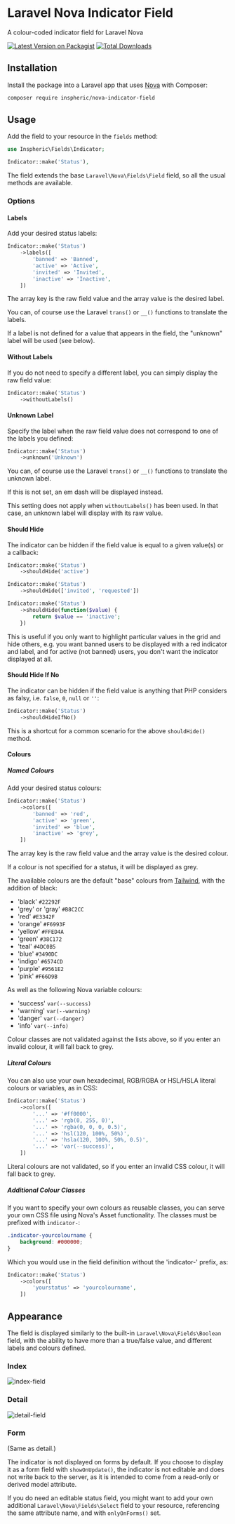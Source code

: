 # Laravel Nova Indicator Field
A colour-coded indicator field for Laravel Nova

[![Latest Version on Packagist](https://img.shields.io/packagist/v/inspheric/nova-indicator-field.svg?style=flat-square)](https://packagist.org/packages/inspheric/nova-indicator-field)
[![Total Downloads](https://img.shields.io/packagist/dt/inspheric/nova-indicator-field.svg?style=flat-square)](https://packagist.org/packages/inspheric/nova-indicator-field)

## Installation

Install the package into a Laravel app that uses [Nova](https://nova.laravel.com) with Composer:

```bash
composer require inspheric/nova-indicator-field
```

## Usage

Add the field to your resource in the ```fields``` method:
```php
use Inspheric\Fields\Indicator;

Indicator::make('Status'),
```

The field extends the base `Laravel\Nova\Fields\Field` field, so all the usual methods are available.

### Options
#### Labels
Add your desired status labels:

```php
Indicator::make('Status')
    ->labels([
        'banned' => 'Banned',
        'active' => 'Active',
        'invited' => 'Invited',
        'inactive' => 'Inactive',
    ])
```

The array key is the raw field value and the array value is the desired label.

You can, of course use the Laravel `trans()` or `__()` functions to translate the labels.

If a label is not defined for a value that appears in the field, the "unknown" label will be used (see below).

#### Without Labels

If you do not need to specify a different label, you can simply display the raw field value:

```php
Indicator::make('Status')
    ->withoutLabels()
```

#### Unknown Label

Specify the label when the raw field value does not correspond to one of the labels you defined:

```php
Indicator::make('Status')
    ->unknown('Unknown')
```

You can, of course use the Laravel `trans()` or `__()` functions to translate the unknown label.

If this is not set, an em dash will be displayed instead.

This setting does not apply when `withoutLabels()` has been used. In that case, an unknown label will display with its raw value.

#### Should Hide

The indicator can be hidden if the field value is equal to a given value(s) or a callback:

```php
Indicator::make('Status')
    ->shouldHide('active')
```

```php
Indicator::make('Status')
    ->shouldHide(['invited', 'requested'])
```

```php
Indicator::make('Status')
    ->shouldHide(function($value) {
        return $value == 'inactive';
    })
```

This is useful if you only want to highlight particular values in the grid and hide others, e.g. you want banned users to be displayed with a red indicator and label, and for active (not banned) users, you don't want the indicator displayed at all.

#### Should Hide If No

The indicator can be hidden if the field value is anything that PHP considers as falsy, i.e. `false`, `0`, `null` or `''`:

```php
Indicator::make('Status')
    ->shouldHideIfNo()
```

This is a shortcut for a common scenario for the above `shouldHide()` method.

#### Colours
##### Named Colours

Add your desired status colours:

```php
Indicator::make('Status')
    ->colors([
        'banned' => 'red',
        'active' => 'green',
        'invited' => 'blue',
        'inactive' => 'grey',
    ])
```

The array key is the raw field value and the array value is the desired colour.

If a colour is not specified for a status, it will be displayed as grey.

The available colours are the default "base" colours from [Tailwind](https://tailwindcss.com/docs/colors), with the addition of black:
* 'black'   `#22292F`
* 'grey' or 'gray' `#B8C2CC`
* 'red'     `#E3342F`
* 'orange'  `#F6993F`
* 'yellow'  `#FFED4A`
* 'green'   `#38C172`
* 'teal'    `#4DC0B5`
* 'blue'    `#3490DC`
* 'indigo'  `#6574CD`
* 'purple'  `#9561E2`
* 'pink'    `#F66D9B`

As well as the following Nova variable colours:

* 'success' `var(--success)`
* 'warning' `var(--warning)`
* 'danger'  `var(--danger)`
* 'info'    `var(--info)`

Colour classes are not validated against the lists above, so if you enter an invalid colour, it will fall back to grey.

##### Literal Colours

You can also use your own hexadecimal, RGB/RGBA or HSL/HSLA literal colours or variables, as in CSS:

```php
Indicator::make('Status')
    ->colors([
        '...' => '#ff0000',
        '...' => 'rgb(0, 255, 0)',
        '...' => 'rgba(0, 0, 0, 0.5)',
        '...' => 'hsl(120, 100%, 50%)',
        '...' => 'hsla(120, 100%, 50%, 0.5)',
        '...' => 'var(--success)',
    ])
```

Literal colours are not validated, so if you enter an invalid CSS colour, it will fall back to grey.

##### Additional Colour Classes

If you want to specify your own colours as reusable classes, you can serve your own CSS file using Nova's Asset functionality. The classes must be prefixed with `indicator-`:

```css
.indicator-yourcolourname {
    background: #000000;
}
```

Which you would use in the field definition without the 'indicator-' prefix, as:

```php
Indicator::make('Status')
    ->colors([
        'yourstatus' => 'yourcolourname',
    ])
```

## Appearance

The field is displayed similarly to the built-in `Laravel\Nova\Fields\Boolean` field, with the ability to have more than a true/false value, and different labels and colours defined.

### Index
![index-field](https://raw.githubusercontent.com/inspheric/nova-indicator-field/master/docs/index-field.png)

### Detail
![detail-field](https://raw.githubusercontent.com/inspheric/nova-indicator-field/master/docs/detail-field.png)

### Form
(Same as detail.)

The indicator is not displayed on forms by default. If you choose to display it as a form field with `showOnUpdate()`, the indicator is not editable and does not write back to the server, as it is intended to come from a read-only or derived model attribute.

If you do need an editable status field, you might want to add your own additional `Laravel\Nova\Fields\Select` field to your resource, referencing the same attribute name, and with `onlyOnForms()` set.
